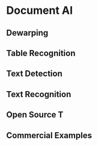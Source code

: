 # Document AI

## Dewarping

## Table Recognition

## Text Detection

## Text Recognition

## Open Source T

## Commercial Examples
